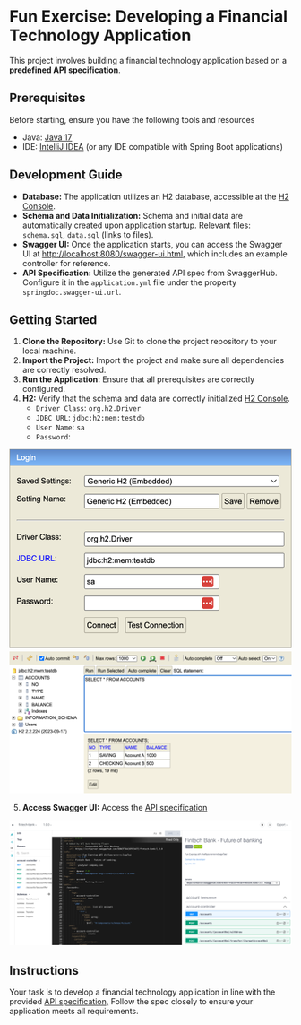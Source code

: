 # Fun Exercise: Developing a Financial Technology Application
This project involves building a financial technology application based on a **predefined API specification**.

## Prerequisites
Before starting, ensure you have the following tools and resources
- Java: [Java 17](https://www.oracle.com/java/technologies/downloads/#java17) 
- IDE: [IntelliJ IDEA](https://www.jetbrains.com/idea/download/) (or any IDE compatible with Spring Boot applications)

## Development Guide
- **Database:** The application utilizes an H2 database, accessible at the [H2 Console](http://localhost:8080/h2-console). 
- **Schema and Data Initialization:** Schema and initial data are automatically created upon application startup. Relevant files: `schema.sql`, `data.sql` (links to files).
- **Swagger UI:** Once the application starts, you can access the Swagger UI at [http://localhost:8080/swagger-ui.html](http://localhost:8080/swagger-ui.html), which includes an example controller for reference.
- **API Specification:** Utilize the generated API spec from SwaggerHub. Configure it in the `application.yml` file under the property `springdoc.swagger-ui.url`.

## Getting Started
1. **Clone the Repository:** Use Git to clone the project repository to your local machine.
2. **Import the Project:** Import the project and make sure all dependencies are correctly resolved.
3. **Run the Application:** Ensure that all prerequisites are correctly configured.
4. **H2:** Verify that the schema and data are correctly initialized [H2 Console](http://localhost:8080/h2-console).
   - `Driver Class`: `org.h2.Driver`
   - `JDBC URL`: `jdbc:h2:mem:testdb`
   - `User Name`: `sa`
   - `Password`:

![](h2-auth.png)
![](h2-data-schema.png)

5. **Access Swagger UI:** Access the [API specification](https://app.swaggerhub.com/apis/DONOTTRACKPRIVATE/fintech-bank/1.0.0)

![](swagger-ui.png)

## Instructions
Your task is to develop a financial technology application in line with the provided [API specification,](https://app.swaggerhub.com/apis/DONOTTRACKPRIVATE/fintech-bank/1.0.0)
Follow the spec closely to ensure your application meets all requirements.
